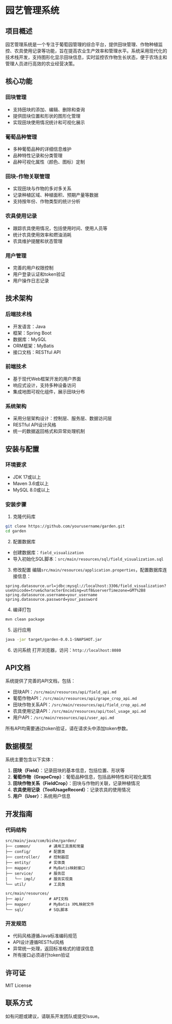 # 园艺管理系统

## 项目概述

园艺管理系统是一个专注于葡萄园管理的综合平台，提供田块管理、作物种植监控、农具使用记录等功能，旨在提高农业生产效率和管理水平。系统采用现代化的技术栈开发，支持图形化显示田块信息，实时监控农作物生长状态，便于农场主和管理人员进行高效的农业经营决策。

## 核心功能

### 田块管理
- 支持田块的添加、编辑、删除和查询
- 提供田块位置和形状的图形化管理
- 实现田块使用情况统计和可视化展示

### 葡萄品种管理
- 多种葡萄品种的详细信息维护
- 品种特性记录和分类管理
- 品种可视化属性（颜色、图标）定制

### 田块-作物关联管理
- 实现田块与作物的多对多关系
- 记录种植区域、种植面积、预期产量等数据
- 支持按年份、作物类型的统计分析

### 农具使用记录
- 跟踪农具使用情况，包括使用时间、使用人员等
- 统计农具使用效率和燃油消耗
- 农具维护提醒和状态管理

### 用户管理
- 完善的用户权限控制
- 用户登录认证和token验证
- 用户操作日志记录

## 技术架构

### 后端技术栈
- 开发语言：Java
- 框架：Spring Boot
- 数据库：MySQL
- ORM框架：MyBatis
- 接口文档：RESTful API

### 前端技术
- 基于现代Web框架开发的用户界面
- 响应式设计，支持多种设备访问
- 集成地图可视化组件，展示田块分布

### 系统架构
- 采用分层架构设计：控制层、服务层、数据访问层
- RESTful API设计风格
- 统一的数据返回格式和异常处理机制

## 安装与配置

### 环境要求
- JDK 17或以上
- Maven 3.6或以上
- MySQL 8.0或以上

### 安装步骤

1. 克隆代码库
```bash
git clone https://github.com/yourusername/garden.git
cd garden
```

2. 配置数据库
- 创建数据库：`field_visualization`
- 导入初始化SQL脚本：`src/main/resources/sql/field_visualization.sql`

3. 修改配置
编辑`src/main/resources/application.properties`，配置数据库连接信息：
```properties
spring.datasource.url=jdbc:mysql://localhost:3306/field_visualization?useUnicode=true&characterEncoding=utf8&serverTimezone=GMT%2B8
spring.datasource.username=your_username
spring.datasource.password=your_password
```

4. 编译打包
```bash
mvn clean package
```

5. 运行应用
```bash
java -jar target/garden-0.0.1-SNAPSHOT.jar
```

6. 访问系统
打开浏览器，访问：`http://localhost:8080`

## API文档

系统提供了完善的API文档，包括：

- 田块API：`/src/main/resources/api/field_api.md`
- 葡萄作物API：`/src/main/resources/api/grape_crop_api.md`
- 田块作物关系API：`/src/main/resources/api/field_crop_api.md`
- 农具使用记录API：`/src/main/resources/api/tool_usage_api.md`
- 用户API：`/src/main/resources/api/user_api.md`

所有API均需要通过token验证，请在请求头中添加token参数。

## 数据模型

系统主要包含以下实体：

1. **田块（Field）**：记录田块的基本信息，包括位置、形状等
2. **葡萄作物（GrapeCrop）**：葡萄品种信息，包括品种特性和可视化属性
3. **田块作物关系（FieldCrop）**：田块与作物的关联，记录种植情况
4. **农具使用记录（ToolUsageRecord）**：记录农具的使用情况
5. **用户（User）**：系统用户信息

## 开发指南

### 代码结构
```
src/main/java/com/bishe/garden/
├── common/        # 通用工具类和常量
├── config/        # 配置类
├── controller/    # 控制器层
├── entity/        # 实体类
├── mapper/        # MyBatis映射接口
├── service/       # 服务层
│   └── impl/      # 服务实现类
└── util/          # 工具类

src/main/resources/
├── api/           # API文档
├── mapper/        # MyBatis XML映射文件
└── sql/           # SQL脚本
```

### 开发规范
- 代码风格遵循Java标准编码规范
- API设计遵循RESTful风格
- 异常统一处理，返回标准格式的错误信息
- 所有接口必须进行token验证

## 许可证

MIT License

## 联系方式

如有问题或建议，请联系开发团队或提交Issue。 
